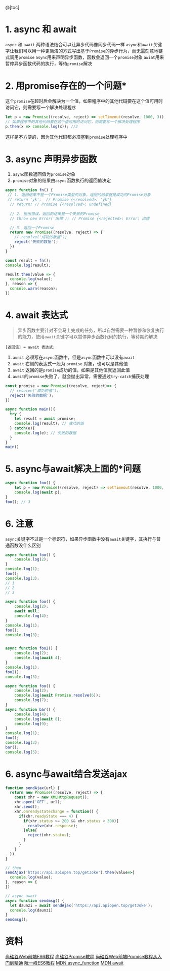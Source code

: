 @[toc]
# 1. async 和 await
`async` 和 `await` 两种语法结合可以让异步代码像同步代码一样
`async`和`await`关键字让我们可以用一种更简洁的方式写出基于`Promise`的异步行为，而无需刻意地链式调用`promise`
`async`用来声明异步函数，函数会返回一个`promise`对象
`awiat`用来暂停异步函数代码的执行，等待`promise`解决

# 2. 用promise存在的一个问题*
这个`promise`在超时后会解决为一个值，如果程序中的其他代码要在这个值可用时访问它，则需要写一个解决处理程序
```javascript
let p = new Promise((resolve, reject) => setTimeout(resolve, 1000, 3));
// 如果程序中的其他代码要在这个值可用时访问它，则需要写一个解决处理程序
p.then(x => console.log(x)); //3
```
这样是不方便的，因为其他代码都必须塞到`promise`处理程序中
# 3. async 声明异步函数
1. `async`函数返回值为`promise`对象
2. `promise`对象的结果由`async`函数执行的返回值决定

```javascript
async function fn() {
 // 1. 返回结果不是一个Promise类型的对象，返回的结果就是成功的Promise对象
 // return 'yk';  // Promise {<resolved>: "yk"}
  // return; // Promise {<resolved>: undefined}
	
  // 2. 抛出错误，返回的结果是一个失败的Promise
  // throw new Error('出错'); // Promise {<rejected>: Error: 出错

  // 3. 返回一个Promise
  return new Promise((resolve, reject) => {
    // resolve('成功的数据');
    reject('失败的数据');
  })
}

const result = fn();
console.log(result);

result.then(value => {
  console.log(value);
}, reason => {
  console.warn(reason);
})
```
# 4. await 表达式

> 异步函数主要针对不会马上完成的任务，所以自然需要一种暂停和恢复执行的能力，使用`await`关键字可以暂停异步函数代码的执行，等待期约解决

 `[返回值] = await 表达式;`
1. `await` 必须写在`async`函数中，但是`async`函数中可以没有`await`
2. `await` 右侧的表达式一般为 `promise` 对象，也可以是其他值
3. `await` 返回的是`promise`成功的值，如果是其他值就返回此值
4. `await`的`promise`失败了，就会抛出异常，需要通过`try-catch`捕获处理

```javascript
const promise = new Promise((resolve, reject)=> {
  // resolve('成功的值');
  reject('失败的数据');
})

async function main(){
  try {
    let result = await promise;
    console.log(result); // 成功的值
  } catch(e){
    console.log(e); // 失败的数据
  }
}
main() 
```

# 5. async与await解决上面的*问题
```javascript
async function foo() {
	let p = new Promise((resolve, reject) => setTimeout(resolve, 1000, 3));
	console.log(await p);
}
foo(); // 3
```


# 6. 注意
`async`关键字不过是一个标识符，如果异步函数中没有`await`关键字，其执行与普通函数没什么区别

```javascript
async function foo() {
	console.log(2);
}
console.log(1);
foo();
console.log(3);
// 1
// 2
// 3
```

```javascript
async function foo() {
	console.log(2);
	await null;
	console.log(4);
}
console.log(1);
foo();
console.log(3);


async function foo2() {
	console.log(2);
	console.log(await 4);
}
console.log(1);
foo2();
console.log(3);
```

```javascript
async function foo() {
	console.log(2);
	console.log(await Promise.resolve(6));
	console.log(7);
}
async function bar() {
	console.log(4);
	console.log(await 8);
	console.log(9);
}
console.log(1);
foo();
console.log(3);
bar();
console.log(5);
```

# 6. async与await结合发送ajax
```javascript
function sendAjax(url) {
  return new Promise((resolve, reject) => {
    const xhr = new XMLHttpRequest();
    xhr.open('GET', url);
    xhr.send();
    xhr.onreadystatechange = function() {
      if(xhr.readyState === 4) {
        if(xhr.status >= 200 && xhr.status < 300){
          resolve(xhr.response);
        }else{
          reject(xhr.status);
        }
      }
    }
  })
}

// then
sendAjax('https://api.apiopen.top/getJoke').then(value=>{
  console.log(value);
}, reason => {
})

// async await
async function sendmsg() {
  let daunzi = await sendAjax('https://api.apiopen.top/getJoke');
  console.log(daunzi)
}
sendmsg();
```

# 资料
[尚硅谷Web前端ES6教程](https://www.bilibili.com/video/BV1uK411H7on?p=49)
[尚硅谷Promise教程](https://www.bilibili.com/video/BV1MJ41197Eu?p=35)
[尚硅谷Web前端Promise教程从入门到精通](https://www.bilibili.com/video/BV1GA411x7z1?p=46)
[阮一峰ES6教程](https://es6.ruanyifeng.com/#docs/async) 
[MDN async_function](https://developer.mozilla.org/zh-CN/docs/Web/JavaScript/Reference/Statements/async_function) 
[MDN await](https://developer.mozilla.org/zh-CN/docs/Web/JavaScript/Reference/Operators/await)
